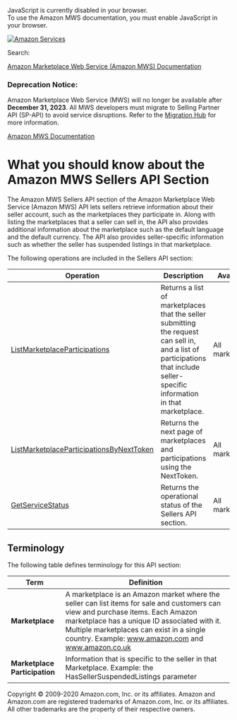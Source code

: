 <div id="MWSDX_noscript">

JavaScript is currently disabled in your browser.  
To use the Amazon MWS documentation, you must enable JavaScript in your
browser.

</div>

<div id="MWSDX_divtop">

[![Amazon
Services](https://images-na.ssl-images-amazon.com/images/G/08/mwsportal/fr_FR/amazonservices.gif "Amazon Services")](http://services.amazon.fr)

<div id="MWSDX_search">

<span id="MWSDX_searchlbl">Search:</span>

</div>

  
<span id="MWSDX_titlebar">[Amazon Marketplace Web Service (Amazon MWS)
Documentation](https://developer.amazonservices.fr/gp/mws/docs.html)</span>
<span id="MWSDX_dep_notice"></span>

### Deprecation Notice:

Amazon Marketplace Web Service (MWS) will no longer be available after
**December 31, 2023**. All MWS developers must migrate to Selling
Partner API (SP-API) to avoid service disruptions. Refer to the
[Migration
Hub](https://developer-docs.amazon.com/sp-api/page/migration-hub) for
more information.

</div>

<div id="MWSDX_divbottom">

<div id="MWSDX_divleft">

<div id="MWSDX_toc">

</div>

</div>

<div id="MWSDX_divright">

<div id="MWSDX_content">

<span id="MWSDX_breadcrumbs">[Amazon MWS
Documentation](https://developer.amazonservices.fr/gp/mws/docs.html)</span>

# What you should know about the Amazon MWS Sellers API Section

<div class="body conbody">

The <span class="ph">Amazon MWS</span> <span class="ph">Sellers API
section</span> of the <span class="ph">Amazon Marketplace Web Service
(Amazon MWS)</span> API lets sellers retrieve information about their
seller account, such as the marketplaces they participate in. Along with
listing the marketplaces that a seller can sell in, the API also
provides additional information about the marketplace such as the
default language and the default currency. The API also provides
seller-specific information such as whether the seller has suspended
listings in that marketplace.

<div class="section">

The following operations are included in the <span class="ph">Sellers
API section</span>:

<div class="p">

<div class="tablenoborder">

| Operation                                                                                                                                                                                                                                                                                 | Description                                                                                                                                                                   | Availability                              |
|-------------------------------------------------------------------------------------------------------------------------------------------------------------------------------------------------------------------------------------------------------------------------------------------|-------------------------------------------------------------------------------------------------------------------------------------------------------------------------------|-------------------------------------------|
| <a href="Sellers_ListMarketplaceParticipations.md" class="xref" title="Returns a list of marketplaces that the seller submitting the request can sell in, and a list of participations that include seller-specific information in that marketplace.">ListMarketplaceParticipations</a> | Returns a list of marketplaces that the seller submitting the request can sell in, and a list of participations that include seller-specific information in that marketplace. | <span class="ph">All marketplaces.</span> |
| <a href="Sellers_ListMarketplaceParticipationsByNextToken.md" class="xref" title="Returns the next page of marketplaces and participations using the NextToken.">ListMarketplaceParticipationsByNextToken</a>                                                                           | Returns the next page of marketplaces and participations using the <span class="keyword parmname">NextToken</span>.                                                           | <span class="ph">All marketplaces.</span> |
| <a href="Sellers_GetServiceStatus.md" class="xref" title="Returns the operational status of the Sellers API section.">GetServiceStatus</a>                                                                                                                                              | Returns the operational status of the <span class="ph">Sellers API section</span>.                                                                                            | <span class="ph">All marketplaces.</span> |

</div>

</div>

</div>

<div class="section">

## Terminology

The following table defines terminology for this API section:

<div class="tablenoborder">

| Term                          | Definition                                                                                                                                                                                                                                                                          |
|-------------------------------|-------------------------------------------------------------------------------------------------------------------------------------------------------------------------------------------------------------------------------------------------------------------------------------|
| **Marketplace**               | A marketplace is an Amazon market where the seller can list items for sale and customers can view and purchase items. Each Amazon marketplace has a unique ID associated with it. Multiple marketplaces can exist in a single country. Example: www.amazon.com and www.amazon.co.uk |
| **Marketplace Participation** | Information that is specific to the seller in that Marketplace. Example: the HasSellerSuspendedListings parameter                                                                                                                                                                   |

</div>

</div>

</div>

<div id="MWSDX_footer">

Copyright © 2009-2020 Amazon.com, Inc. or its affiliates. Amazon and
Amazon.com are registered trademarks of Amazon.com, Inc. or its
affiliates. All other trademarks are the property of their respective
owners.

</div>

</div>

</div>

<div style="clear: both;">

</div>

</div>

